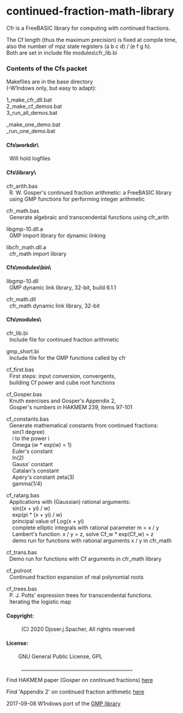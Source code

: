 # continued-fraction-math-library
Cfr is a FreeBASIC library for computing with continued fractions.  
  
  
The Cf length (thus the maximum precision) is fixed at compile time,  
also the number of mpz state registers (a b c d) / (e f g h).  
Both are set in include file modules\cfr_lib.bi  
  
  
### Contents of the Cfs packet
  
  
Makefiles are in the base directory  
(-W1ndows only, but easy to adapt):  
  
1_make_cfr_dll.bat  
2_make_cf_demos.bat  
3_run_all_demos.bat  
  
_make_one_demo.bat  
_run_one_demo.bat  
  
  
#### Cfs\workdir\  
  Will hold logfiles  
  
  
#### Cfs\library\  
  
cfr_arith.bas  
  R. W. Gosper's continued fraction arithmetic: a FreeBASIC library  
  using GMP functions for performing integer arithmetic  
  
cfr_math.bas  
  Generate algebraic and transcendental functions using cfr_arith  
  
libgmp-10.dll.a  
  GMP import library for dynamic linking  
  
libcfr_math.dll.a  
  cfr_math import library  
  
  
#### Cfs\modules\bin\  
  
libgmp-10.dll  
  GMP dynamic link library, 32-bit, build 6.1.1  
  
cfr_math.dll  
  cfr_math dynamic link library, 32-bit  
  
#### Cfs\modules\  
  
cfr_lib.bi  
  Include file for continued fraction arithmetic  
  
gmp_short.bi  
  Include file for the GMP functions called by cfr  
  
cf_first.bas  
  First steps: input conversion, convergents,  
  building Cf power and cube root functions  
  
cf_Gosper.bas  
  Knuth exercises and Gosper's Appendix 2,  
  Gosper's numbers in HAKMEM 239, items 97-101  
  
cf_constants.bas  
  Generate mathematical constants from continued fractions:  
    sin(1 degree)  
    i to the power i  
    Omega (w * exp(w) = 1)  
    Euler's constant  
    ln(2)  
    Gauss' constant  
    Catalan's constant  
    Apéry's constant zeta(3)  
    gamma(1/4)  
  
cf_ratarg.bas  
  Applications with (Gaussian) rational arguments:  
    sin((x + yi) / w)  
    exp(pi * (x + yi) / w)  
    principal value of Log(x + yi)  
    complete elliptic integrals with rational parameter m = x / y  
    Lambert's function: x / y = z, solve Cf_w * exp(Cf_w) = z  
    demo run for functions with rational arguments x / y in cfr_math  
  
cf_trans.bas  
  Demo run for functions with Cf arguments in cfr_math library  
  
cf_polroot  
  Continued fraction expansion of real polynomial roots  
  
cf_trees.bas  
  P. J. Potts' expression trees for transcendental functions.  
  Iterating the logistic map  
  
  
#### Copyright:  
          (C) 2020 Djoser.j.Spacher, All rights reserved  
  
#### License:  
          GNU General Public License, GPL  
  
          ______________________________________________  
  
Find HAKMEM paper (Gosper on continued fractions) [here](https://perl.plover.com/classes/cftalk/INFO/hakmem.html)  
  
Find 'Appendix 2' on continued fraction arithmetic [here](https://perl.plover.com/classes/cftalk/INFO/gosper.txt)  
  
2017-09-08 W1ndows port of the [GMP library](https://sourceforge.net/projects/mingw/files/MinGW/Base/gmp/gmp-6.1.2/)  
